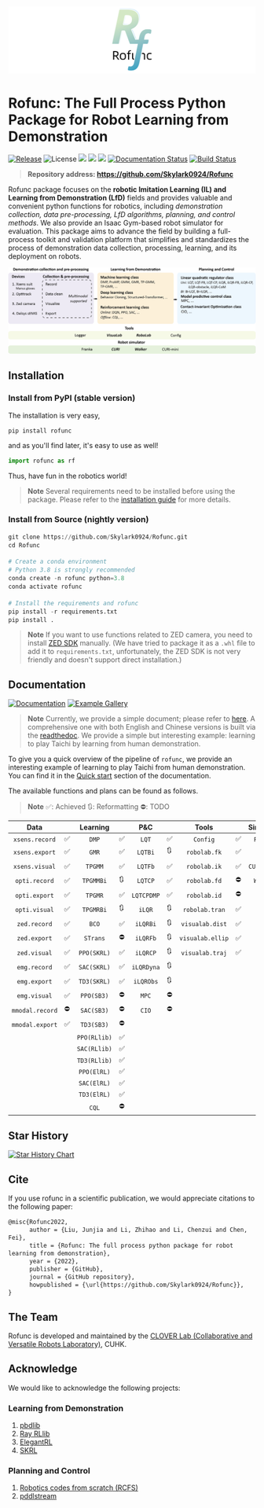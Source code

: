 ![](./img/logo8.png)
# Rofunc: The Full Process Python Package for Robot Learning from Demonstration

[![Release](https://img.shields.io/github/v/release/Skylark0924/Rofunc)](https://pypi.org/project/rofunc/)
![License](https://img.shields.io/github/license/Skylark0924/Rofunc?color=blue)
![](https://img.shields.io/github/downloads/skylark0924/Rofunc/total)
[![](https://img.shields.io/github/issues-closed-raw/Skylark0924/Rofunc?color=brightgreen)](https://github.com/Skylark0924/Rofunc/issues?q=is%3Aissue+is%3Aclosed)
[![](https://img.shields.io/github/issues-raw/Skylark0924/Rofunc?color=orange)](https://github.com/Skylark0924/Rofunc/issues?q=is%3Aopen+is%3Aissue)
[![Documentation Status](https://readthedocs.org/projects/rofunc/badge/?version=latest)](https://rofunc.readthedocs.io/en/latest/?badge=latest)
[![Build Status](https://img.shields.io/endpoint.svg?url=https%3A%2F%2Factions-badge.atrox.dev%2FSkylark0924%2FRofunc%2Fbadge%3Fref%3Dmain&style=flat)](https://actions-badge.atrox.dev/Skylark0924/Rofunc/goto?ref=main)

> **Repository address: https://github.com/Skylark0924/Rofunc**

Rofunc package focuses on the **robotic Imitation Learning (IL) and Learning from Demonstration (LfD)** fields and provides valuable and convenient python functions for robotics, including _demonstration collection, data pre-processing, LfD algorithms, planning, and control methods_. We also provide an Isaac Gym-based robot simulator for evaluation. This package aims to advance the field by building a full-process toolkit and validation platform that simplifies and standardizes the process of demonstration data collection, processing, learning, and its deployment on robots.

![](./img/pipeline.png)

## Installation
### Install from PyPI (stable version)
The installation is very easy,

```
pip install rofunc
```

and as you'll find later, it's easy to use as well!

```python
import rofunc as rf
```

Thus, have fun in the robotics world!
> **Note**
> Several requirements need to be installed before using the package. Please refer to the [installation guide](https://rofunc.readthedocs.io/en/latest/overview.html#installation) for more details.

### Install from Source (nightly version)
```python
git clone https://github.com/Skylark0924/Rofunc.git
cd Rofunc

# Create a conda environment
# Python 3.8 is strongly recommended
conda create -n rofunc python=3.8
conda activate rofunc

# Install the requirements and rofunc
pip install -r requirements.txt
pip install .
```
> **Note**
> If you want to use functions related to ZED camera, you need to install [ZED SDK](https://www.stereolabs.com/developers/release/#downloads) manually. (We have tried to package it as a `.whl` file to add it to `requirements.txt`, unfortunately, the ZED SDK is not very friendly and doesn't support direct installation.)


## Documentation
[![Documentation](https://img.shields.io/badge/Documentation-Access-brightgreen?style=for-the-badge)](https://rofunc.readthedocs.io/en/latest/)
[![Example Gallery](https://img.shields.io/badge/Example%20Gallery-Access-brightgreen?style=for-the-badge)](https://rofunc.readthedocs.io/en/latest/auto_examples/index.html)

> **Note**
> Currently, we provide a simple document; please refer to [here](./rofunc/).
A comprehensive one with both English and Chinese versions is built via the [readthedoc](https://rofunc.readthedocs.io/en/latest/).
We provide a simple but interesting example: learning to play
Taichi by learning from human demonstration.

To give you a quick overview of the pipeline of `rofunc`, we provide an interesting example of learning to play Taichi from human demonstration. You can find it in the [Quick start](https://rofunc.readthedocs.io/en/latest/quickstart.html) section of the documentation.

The available functions and plans can be found as follows. 

> **Note**
> ✅: Achieved 🔃: Reformatting ⛔: TODO


|      Data       |      |   Learning   |      |    P&C     |      |      Tools       |      |  Simulator  |      |
| :-------------: | ---- | :----------: | ---- | :--------: | ---- | :--------------: | ---- | :---------: | ---- |
| `xsens.record`  | ✅    |    `DMP`     | ✅    |   `LQT`    | ✅    |     `Config`     | ✅    |  `Franka`   | ✅    |
| `xsens.export`  | ✅    |    `GMR`     | ✅    |  `LQTBi`   | 🔃    |   `robolab.fk`   | ✅    |   `CURI`    | ✅    |
| `xsens.visual`  | ✅    |   `TPGMM`    | ✅    |  `LQTFb`   | ✅    |   `robolab.ik`   | ✅    | `CURI_mini` | 🔃    |
|  `opti.record`  | ✅    |  `TPGMMBi`   | 🔃    |  `LQTCP`   | ✅    |   `robolab.fd`   | ⛔    |  `Walker`   | ✅    |
|  `opti.export`  | ✅    |   `TPGMR`    | ✅    | `LQTCPDMP` | ✅    |   `robolab.id`   | ⛔    |             |      |
|  `opti.visual`  | ✅    |  `TPGMRBi`   | 🔃    |   `iLQR`   | 🔃    |  `robolab.tran`  | ✅    |             |      |
|  `zed.record`   | ✅    |    `BCO`     | ✅    |  `iLQRBi`  | 🔃    | `visualab.dist`  | ✅    |             |      |
|  `zed.export`   | ✅    |   `STrans`   | ⛔    |  `iLQRFb`  | 🔃    | `visualab.ellip` | ✅    |             |      |
|  `zed.visual`   | ✅    | `PPO(SKRL)`  | ✅    |  `iLQRCP`  | 🔃    | `visualab.traj`  | ✅    |             |      |
|  `emg.record`   | ✅    | `SAC(SKRL)`  | ✅    | `iLQRDyna` | 🔃    |                  |      |             |      |
|  `emg.export`   | ✅    | `TD3(SKRL)`  | ✅    | `iLQRObs`  | 🔃    |                  |      |             |      |
|  `emg.visual`   | ✅    |  `PPO(SB3)`  | ⛔    |   `MPC`    | ⛔    |                  |      |             |      |
| `mmodal.record` | ⛔    |  `SAC(SB3)`  | ⛔    |   `CIO`    | ⛔    |                  |      |             |      |
| `mmodal.export` | ✅    |  `TD3(SB3)`  | ⛔    |            |      |                  |      |             |      |
|                 |      | `PPO(RLlib)` | ✅    |            |      |                  |      |             |      |
|                 |      | `SAC(RLlib)` | ✅    |            |      |                  |      |             |      |
|                 |      | `TD3(RLlib)` | ✅    |            |      |                  |      |             |      |
|                 |      | `PPO(ElRL)`  | ✅    |            |      |                  |      |             |      |
|                 |      | `SAC(ElRL)`  | ✅    |            |      |                  |      |             |      |
|                 |      | `TD3(ElRL)`  | ✅    |            |      |                  |      |             |      |
|                 |      |    `CQL`     | ⛔    |            |      |                  |      |             |      |

## Star History

[![Star History Chart](https://api.star-history.com/svg?repos=Skylark0924/Rofunc&type=Date)](https://star-history.com/#Skylark0924/Rofunc&Date)

## Cite

If you use rofunc in a scientific publication, we would appreciate citations to the following paper:

```
@misc{Rofunc2022,
      author = {Liu, Junjia and Li, Zhihao and Li, Chenzui and Chen, Fei},
      title = {Rofunc: The full process python package for robot learning from demonstration},
      year = {2022},
      publisher = {GitHub},
      journal = {GitHub repository},
      howpublished = {\url{https://github.com/Skylark0924/Rofunc}},
}
```

## The Team
Rofunc is developed and maintained by the [CLOVER Lab (Collaborative and Versatile Robots Laboratory)](https://feichenlab.com/), CUHK.


## Acknowledge
We would like to acknowledge the following projects:

### Learning from Demonstration
1. [pbdlib](https://gitlab.idiap.ch/rli/pbdlib-python)
2. [Ray RLlib](https://docs.ray.io/en/latest/rllib/index.html)
3. [ElegantRL](https://github.com/AI4Finance-Foundation/ElegantRL)
4. [SKRL](https://github.com/Toni-SM/skrl)

### Planning and Control 
1. [Robotics codes from scratch (RCFS)](https://gitlab.idiap.ch/rli/robotics-codes-from-scratch)
2. [pddlstream](https://github.com/caelan/pddlstream)
